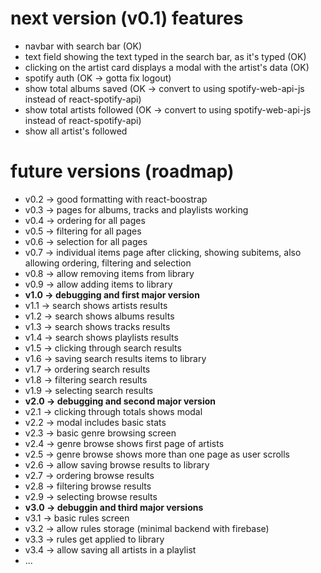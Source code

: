 # next version (v0.1) features

- navbar with search bar (OK)
- text field showing the text typed in the search bar, as it's typed (OK)
- clicking on the artist card displays a modal with the artist's data (OK)
- spotify auth (OK -> gotta fix logout)
- show total albums saved (OK -> convert to using spotify-web-api-js instead of react-spotify-api)
- show total artists followed (OK -> convert to using spotify-web-api-js instead of react-spotify-api)
- show all artist's followed

# future versions (roadmap)

- v0.2 -> good formatting with react-boostrap
- v0.3 -> pages for albums, tracks and playlists working
- v0.4 -> ordering for all pages
- v0.5 -> filtering for all pages
- v0.6 -> selection for all pages
- v0.7 -> individual items page after clicking, showing subitems, also allowing ordering, filtering and selection
- v0.8 -> allow removing items from library
- v0.9 -> allow adding items to library
- **v1.0 -> debugging and first major version**
- v1.1 -> search shows artists results
- v1.2 -> search shows albums results
- v1.3 -> search shows tracks results
- v1.4 -> search shows playlists results
- v1.5 -> clicking through search results
- v1.6 -> saving search results items to library
- v1.7 -> ordering search results
- v1.8 -> filtering search results
- v1.9 -> selecting search results
- **v2.0 -> debugging and second major version**
- v2.1 -> clicking through totals shows modal
- v2.2 -> modal includes basic stats
- v2.3 -> basic genre browsing screen
- v2.4 -> genre browse shows first page of artists
- v2.5 -> genre browse shows more than one page as user scrolls
- v2.6 -> allow saving browse results to library
- v2.7 -> ordering browse results
- v2.8 -> filtering browse results
- v2.9 -> selecting browse results
- **v3.0 -> debuggin and third major versions**
- v3.1 -> basic rules screen
- v3.2 -> allow rules storage (minimal backend with firebase)
- v3.3 -> rules get applied to library
- v3.4 -> allow saving all artists in a playlist
- ...
